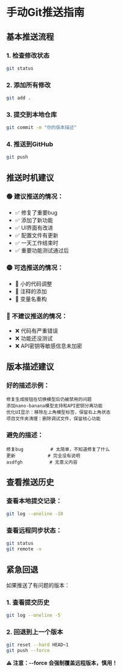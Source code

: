 # 手动Git推送指南

## 基本推送流程

### 1. 检查修改状态
```bash
git status
```

### 2. 添加所有修改
```bash
git add .
```

### 3. 提交到本地仓库
```bash
git commit -m "你的版本描述"
```

### 4. 推送到GitHub
```bash
git push
```

## 推送时机建议

### 🟢 建议推送的情况：
- ✅ 修复了重要bug
- ✅ 添加了新功能
- ✅ UI界面有改进
- ✅ 配置文件有更新
- ✅ 一天工作结束时
- ✅ 重要功能测试通过后

### 🟡 可选推送的情况：
- 🔄 小的代码调整
- 🔄 注释的添加
- 🔄 变量名重构

### 🔴 不建议推送的情况：
- ❌ 代码有严重错误
- ❌ 功能还没测试
- ❌ API密钥等敏感信息未加密

## 版本描述建议

### 好的描述示例：
```
修复生成按钮在切换模型后仍被禁用的问题
添加nano-banana模型支持和API密钥分离功能
优化UI显示：移除左上角模型标签，保留右上角状态
项目文件夹清理：删除调试文件，保留核心功能
```

### 避免的描述：
```
修复bug          # 太简单，不知道修复了什么
更新            # 完全没有说明
asdfgh          # 无意义内容
```

## 查看推送历史

### 查看本地提交记录：
```bash
git log --oneline -10
```

### 查看远程同步状态：
```bash
git status
git remote -v
```

## 紧急回退

如果推送了有问题的版本：

### 1. 查看提交历史
```bash
git log --oneline -5
```

### 2. 回退到上一个版本
```bash
git reset --hard HEAD~1
git push --force
```

**⚠️ 注意：--force 会强制覆盖远程版本，慎用！**